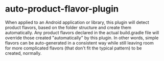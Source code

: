 auto-product-flavor-plugin
==========================

When applied to an Android application or library, this plugin will detect product flavors, based on the folder structure and create them automatically. Any product flavors declared in the actual build.gradle file will override those created "automatically" by this plugin. In other words, simple flavors can be auto-generated in a consistent way while still leaving room for more complicated flavors (that don't fit the typical pattern) to be created, normally.
